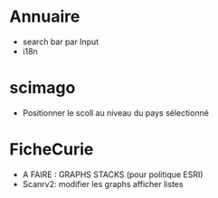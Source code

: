 # Annuaire
- search bar par Input
- i18n

# scimago
- Positionner le scoll au niveau du pays sélectionné

# FicheCurie
- A FAIRE : GRAPHS STACKS (pour politique ESRI)
- Scanrv2: modifier les graphs afficher listes
